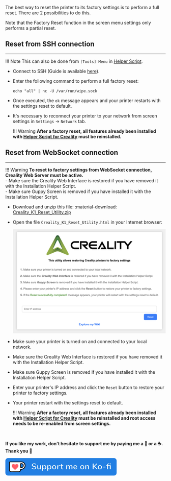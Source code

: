 The best way to reset the printer to its factory settings is to perform a full reset. There are 2 possibilities to do this.

Note that the Factory Reset function in the screen menu settings only performs a partial reset.


## Reset from SSH connection
<hr>

!!! Note
    This can also be done from `[Tools] Menu` in <a href="../../helper-script/helper-script-installation">Helper Script</a>.

- Connect to SSH (Guide is available <a href="../../firmwares/ssh-connection">here</a>).

- Enter the following command to perform a full factory reset:

    ``` title="SSH Command Prompt"
    echo "all" | nc -U /var/run/wipe.sock
    ``` 

- Once executed, the `ok` message appears and your printer restarts with the settings reset to default.

- It's necessary to reconnect your printer to your network from screen settings in `Settings` → `Network` tab.

    !!! Warning
        **After a factory reset, all features already been installed with <a href="../../helper-script/helper-script-installation">Helper Script for Creality</a>  must be reinstalled.**


## Reset from WebSocket connection
<hr>

!!! Warning
    **To reset to factory settings from WebSocket connection, Creality Web Server must be active.**<br />
      - Make sure the Creality Web Interface is restored if you have removed it with the Installation Helper Script.<br />
      - Make sure Guppy Screen is removed if you have installed it with the Installation Helper Script.

- Download and unzip this file: :material-download: [Creality_K1_Reset_Utility.zip](https://github.com/Guilouz/Creality-K1-Series/raw/main/downloads/Creality_K1_Reset_Utility.zip)

- Open the file `Creality_K1_Reset_Utility.html` in your Internet browser:

  <img width="900" src="../../assets/img/Reset-Factory-Settings/Creality_K1_Reset_Utility.png">

- Make sure your printer is turned on and connected to your local network.

- Make sure the Creality Web Interface is restored if you have removed it with the Installation Helper Script.

- Make sure Guppy Screen is removed if you have installed it with the Installation Helper Script.

- Enter your printer's IP address and click the `Reset` button to restore your printer to factory settings.

- Your printer restart with the settings reset to default.

    !!! Warning
        **After a factory reset, all features already been installed with <a href="../../helper-script/helper-script-installation">Helper Script for Creality</a>  must be reinstalled and root access needs to be re-enabled from screen settings.**

<br />

**If you like my work, don't hesitate to support me by paying me a 🍺 or a ☕. Thank you 🙂**

<a href="https://ko-fi.com/guilouz" target="_blank"><img width="350" src="../../assets/img/home/Ko-fi.png"></a>

